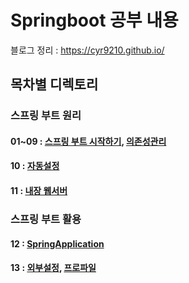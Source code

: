 # Springboot 공부 내용
블로그 정리 : https://cyr9210.github.io/

##  목차별 디렉토리 

### 스프링 부트 원리
#### 01~09 : [스프링 부트 시작하기](https://cyr9210.github.io/2019/03/28/Spring/springboot01/), [의존성관리](https://cyr9210.github.io/2019/03/28/Spring/springboot02/)

#### 10 : [자동설정](https://cyr9210.github.io/2019/04/01/Spring/springboot03/)

#### 11 : [내장 웹서버](https://cyr9210.github.io/2019/04/02/Spring/springboot04/)

### 스프링 부트 활용

#### 12 : [SpringApplication](https://cyr9210.github.io/2019/04/03/Spring/springboot06/)

#### 13 : [외부설정](https://cyr9210.github.io/2019/04/05/Spring/springboot07/), [프로파일](https://cyr9210.github.io/2019/04/08/Spring/springboot08/)

